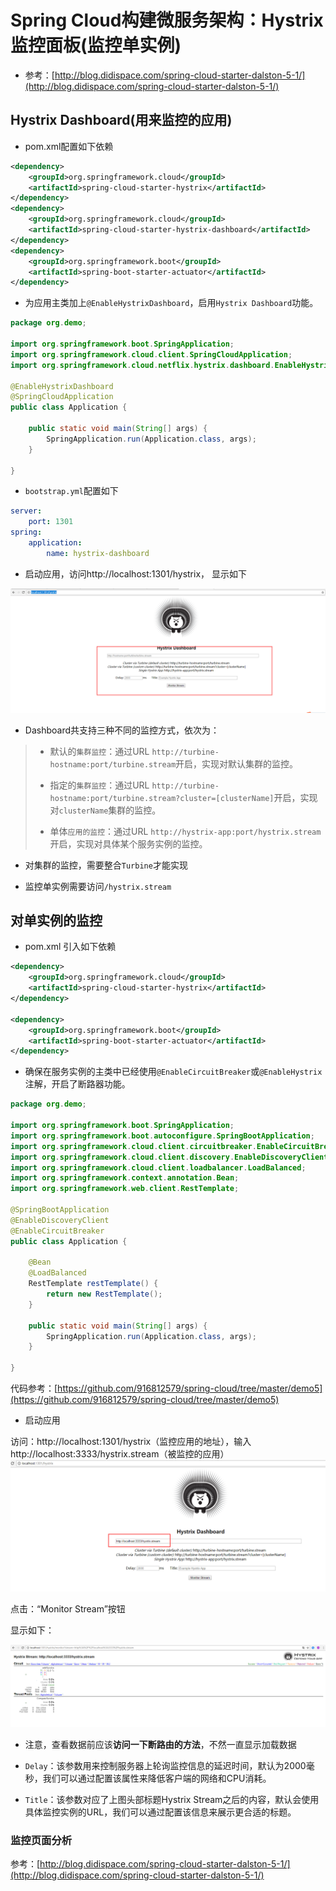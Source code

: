 # Spring Cloud构建微服务架构：Hystrix监控面板(监控单实例)

- 参考：[http://blog.didispace.com/spring-cloud-starter-dalston-5-1/](http://blog.didispace.com/spring-cloud-starter-dalston-5-1/)


## Hystrix Dashboard(用来监控的应用)

- pom.xml配置如下依赖
```xml
<dependency>
	<groupId>org.springframework.cloud</groupId>
	<artifactId>spring-cloud-starter-hystrix</artifactId>
</dependency>
<dependency>
	<groupId>org.springframework.cloud</groupId>
	<artifactId>spring-cloud-starter-hystrix-dashboard</artifactId>
</dependency>
<dependency>
	<groupId>org.springframework.boot</groupId>
	<artifactId>spring-boot-starter-actuator</artifactId>
</dependency>
```

- 为应用主类加上`@EnableHystrixDashboard`，启用`Hystrix Dashboard`功能。
```java
package org.demo;

import org.springframework.boot.SpringApplication;
import org.springframework.cloud.client.SpringCloudApplication;
import org.springframework.cloud.netflix.hystrix.dashboard.EnableHystrixDashboard;

@EnableHystrixDashboard
@SpringCloudApplication
public class Application {

	public static void main(String[] args) {
		SpringApplication.run(Application.class, args);
	}

}
```

- `bootstrap.yml`配置如下
```yml
server:
    port: 1301
spring:
    application:
        name: hystrix-dashboard
```
- 启动应用，访问http://localhost:1301/hystrix， 显示如下

![](https://github.com/916812579/spring-cloud/raw/master/demo14/hystrix-dashboard.png)


-  Dashboard共支持三种不同的监控方式，依次为：

> - 默认的`集群监控`：通过URL `http://turbine-hostname:port/turbine.stream`开启，实现对默认集群的监控。
>
> - 指定的`集群监控`：通过URL `http://turbine-hostname:port/turbine.stream?cluster=[clusterName]`开启，实现对`clusterName`集群的监控。
> 
> - 单体`应用的监控`：通过URL `http://hystrix-app:port/hystrix.stream`开启，实现对具体某个服务实例的监控。


- 对集群的监控，需要整合`Turbine`才能实现

- 监控单实例需要访问`/hystrix.stream`


## 对单实例的监控

- pom.xml 引入如下依赖
```xml
<dependency>
	<groupId>org.springframework.cloud</groupId>
	<artifactId>spring-cloud-starter-hystrix</artifactId>
</dependency>

<dependency>
	<groupId>org.springframework.boot</groupId>
	<artifactId>spring-boot-starter-actuator</artifactId>
</dependency>
```

- 确保在服务实例的主类中已经使用`@EnableCircuitBreaker`或`@EnableHystrix`注解，开启了断路器功能。

```java
package org.demo;

import org.springframework.boot.SpringApplication;
import org.springframework.boot.autoconfigure.SpringBootApplication;
import org.springframework.cloud.client.circuitbreaker.EnableCircuitBreaker;
import org.springframework.cloud.client.discovery.EnableDiscoveryClient;
import org.springframework.cloud.client.loadbalancer.LoadBalanced;
import org.springframework.context.annotation.Bean;
import org.springframework.web.client.RestTemplate;

@SpringBootApplication
@EnableDiscoveryClient
@EnableCircuitBreaker
public class Application {

	@Bean
	@LoadBalanced
	RestTemplate restTemplate() {
		return new RestTemplate();
	}

	public static void main(String[] args) {
		SpringApplication.run(Application.class, args);
	}

}
```

代码参考：[https://github.com/916812579/spring-cloud/tree/master/demo5](https://github.com/916812579/spring-cloud/tree/master/demo5)

- 启动应用

访问：http://localhost:1301/hystrix（监控应用的地址），输入http://localhost:3333/hystrix.stream（被监控的应用）
![](https://github.com/916812579/spring-cloud/raw/master/demo14/hystrix.stream.png)

点击：“Monitor Stream”按钮

显示如下：

![](https://github.com/916812579/spring-cloud/raw/master/demo14/hystrix.stream_db.png)


- 注意，查看数据前应该**访问一下断路由的方法**，不然一直显示加载数据

- `Delay`：该参数用来控制服务器上轮询监控信息的延迟时间，默认为2000毫秒，我们可以通过配置该属性来降低客户端的网络和CPU消耗。
- `Title`：该参数对应了上图头部标题Hystrix Stream之后的内容，默认会使用具体监控实例的URL，我们可以通过配置该信息来展示更合适的标题。


### 监控页面分析

参考：[http://blog.didispace.com/spring-cloud-starter-dalston-5-1/](http://blog.didispace.com/spring-cloud-starter-dalston-5-1/)
